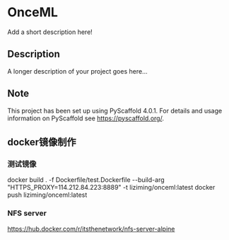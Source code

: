 # OnceML

Add a short description here!


## Description

A longer description of your project goes here...


<!-- pyscaffold-notes -->

## Note

This project has been set up using PyScaffold 4.0.1. For details and usage
information on PyScaffold see https://pyscaffold.org/.

## docker镜像制作

### 测试镜像
docker build . -f Dockerfile/test.Dockerfile  --build-arg "HTTPS_PROXY=114.212.84.223:8889" -t liziming/onceml:latest
docker push liziming/onceml:latest
### NFS server
https://hub.docker.com/r/itsthenetwork/nfs-server-alpine